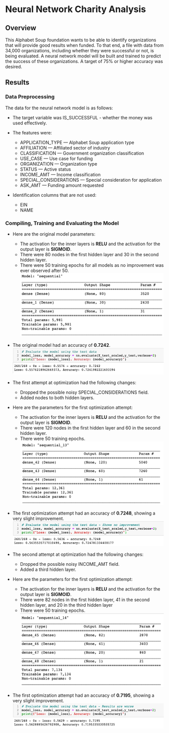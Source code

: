 # Neural Network Charity Analysis
## Overview
This Alphabet Soup foundation wants to be able to identify organizations that will provide good results when funded.
To that end, a file with data from 34,000 organizations, including whether they were successful or not, is being evaluated.
A neural network model will be built and trained to predict the success of these organizations.
A target of 75% or higher accuracy was desired.

## Results
### Data Preprocessing
The data for the neural network model is as follows:
- The target variable was IS_SUCCESSFUL - whether the money was used effectively.

- The features were:
  - APPLICATION_TYPE — Alphabet Soup application type
  - AFFILIATION — Affiliated sector of industry
  - CLASSIFICATION — Government organization classification
  - USE_CASE — Use case for funding
  - ORGANIZATION — Organization type
  - STATUS — Active status
  - INCOME_AMT — Income classification
  - SPECIAL_CONSIDERATIONS — Special consideration for application
  - ASK_AMT — Funding amount requested
  
- Identification columns that are not used:
  - EIN
  - NAME
### Compiling, Training and Evaluating the Model
- Here are the original model parameters:<br>
  - The activation for the inner layers is <b>RELU</b> and the activation for the output layer is <b>SIGMOID</b>.<br>
  - There were 80 nodes in the first hidden layer and 30 in the second hidden layer.<br>
  - There were 50 training epochs for all models as no improvement was ever observed after 50.<br>
<img src=Resources\Original_Model.png></img><br>
- The original model had an accuracy of <b>0.7242</b>.
<img src=Resources\Original_Performance.png></img><br>

- The first attempt at optimization had the following changes:
  - Dropped the possible noisy SPECIAL_CONSIDERATIONS field.
  - Added nodes to both hidden layers.
 - Here are the parameters for the first optimization attempt:<br>
    - The activation for the inner layers is <b>RELU</b> and the activation for the output layer is <b>SIGMOID</b>.<br>
    - There were 120 nodes in the first hidden layer and 60 in the second hidden layer.<br>
    - There were 50 training epochs.<br>
<img src=Resources\Optimization1_Model.png></img><br>
 - The first optimization attempt had an accuracy of <b>0.7248</b>, showing a very slight improvement.
  <img src=Resources\Optimization1_Performance.png></img><br>
  
- The second attempt at optimization had the following changes:
  - Dropped the possible noisy INCOME_AMT field.
  - Added a third hidden layer.
 - Here are the parameters for the first optimization attempt:<br>
    - The activation for the inner layers is <b>RELU</b> and the activation for the output layer is <b>SIGMOID</b>.<br>
    - There were 82 nodes in the first hidden layer, 41 in the second hidden layer, and 20 in the third hidden layer<br>
    - There were 50 training epochs.<br>
<img src=Resources\Optimization2_Model.png></img><br>
 - The first optimization attempt had an accuracy of <b>0.7195</b>, showing a very slight improvement.
  <img src=Resources\Optimization2_Performance.png></img><br>
